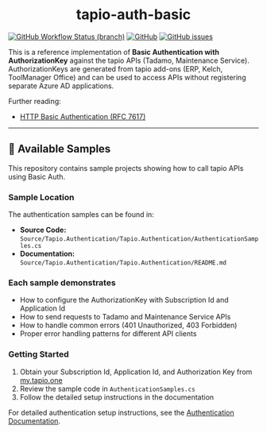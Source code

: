<div align=center>

<h1>tapio-auth-basic</h1>

</div>

[![GitHub Workflow Status (branch)](https://img.shields.io/github/workflow/status/tapioone/tapio-auth-api/CI/master)](https://github.com/tapioone/tapio-auth-api/actions) [![GitHub](https://img.shields.io/github/license/tapioone/tapio-auth-api)](https://github.com/tapioone/tapio-auth-api/blob/master/LICENSE) [![GitHub issues](https://img.shields.io/github/issues/tapioone/tapio-auth-api)](https://github.com/tapioone/tapio-auth-api/issues)

This is a reference implementation of **Basic Authentication with AuthorizationKey** against the tapio APIs (Tadamo, Maintenance Service).  
AuthorizationKeys are generated from tapio add-ons (ERP, Kelch, ToolManager Office) and can be used to access APIs without registering separate Azure AD applications.

Further reading:

- [HTTP Basic Authentication (RFC 7617)](https://datatracker.ietf.org/doc/html/rfc7617)  

---

## 🚀 Available Samples

This repository contains sample projects showing how to call tapio APIs using Basic Auth.

### Sample Location

The authentication samples can be found in:

- **Source Code:** `Source/Tapio.Authentication/Tapio.Authentication/AuthenticationSamples.cs`
- **Documentation:** `Source/Tapio.Authentication/Tapio.Authentication/README.md`

### Each sample demonstrates

- How to configure the AuthorizationKey with Subscription Id and Application Id
- How to send requests to Tadamo and Maintenance Service APIs
- How to handle common errors (401 Unauthorized, 403 Forbidden)
- Proper error handling patterns for different API clients

### Getting Started

1. Obtain your Subscription Id, Application Id, and Authorization Key from [my.tapio.one](https://my.tapio.one)
2. Review the sample code in `AuthenticationSamples.cs`
3. Follow the detailed setup instructions in the documentation

For detailed authentication setup instructions, see the [Authentication Documentation](Source/Tapio.Authentication/Tapio.Authentication/README.md).
